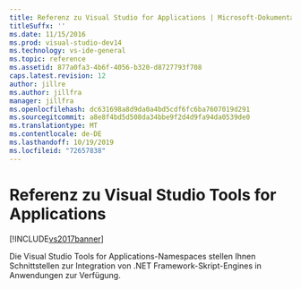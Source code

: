 ```yaml
---
title: Referenz zu Visual Studio for Applications | Microsoft-Dokumentation
titleSuffx: ''
ms.date: 11/15/2016
ms.prod: visual-studio-dev14
ms.technology: vs-ide-general
ms.topic: reference
ms.assetid: 877a0fa3-4b6f-4056-b320-d8727793f708
caps.latest.revision: 12
author: jillre
ms.author: jillfra
manager: jillfra
ms.openlocfilehash: dc631698a8d9da0a4bd5cdf6fc6ba7607019d291
ms.sourcegitcommit: a8e8f4bd5d508da34bbe9f2d4d9fa94da0539de0
ms.translationtype: MT
ms.contentlocale: de-DE
ms.lasthandoff: 10/19/2019
ms.locfileid: "72657838"
---
```

# <a name="visual-studio-for-applications-reference"></a>Referenz zu Visual Studio Tools for Applications
[!INCLUDE[vs2017banner](../../includes/vs2017banner.md)]

Die Visual Studio Tools for Applications-Namespaces stellen Ihnen Schnittstellen zur Integration von .NET Framework-Skript-Engines in Anwendungen zur Verfügung.